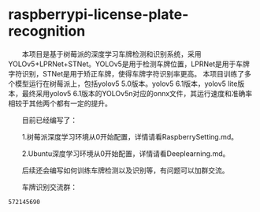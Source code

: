 # raspberrypi-license-plate-recognition
&emsp;&emsp;本项目是基于树莓派的深度学习车牌检测和识别系统，采用YOLOv5+LPRNet+STNet。YOLOv5是用于检测车牌位置，LPRNet是用于车牌字符识别，STNet是用于矫正车牌，使得车牌字符识别率更高。
本项目训练了多个模型运行在树莓派上，包括yolov5 5.0版本。yolov5 6.1版本，yolov5 lite版本，最终采用yolov5 6.1版本的YOLOv5n对应的onnx文件，其运行速度和准确率相较于其他两个都有一定的提升。

&emsp;&emsp;目前已经编写了：

&emsp;&emsp;1.树莓派深度学习环境从0开始配置，详情请看RaspberrySetting.md。

&emsp;&emsp;2.Ubuntu深度学习环境从0开始配置，详情请看Deeplearning.md。

&emsp;&emsp;后续还会编写如何训练车牌检测以及识别等，有问题可以加群交流。

&emsp;&emsp;车牌识别交流群：
```
572145690
```
